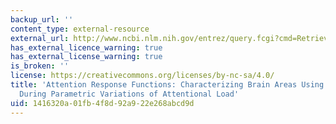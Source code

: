 ```yaml
---
backup_url: ''
content_type: external-resource
external_url: http://www.ncbi.nlm.nih.gov/entrez/query.fcgi?cmd=Retrieve&db=PubMed&dopt=Citation&list_uids=11719212
has_external_licence_warning: true
has_external_license_warning: true
is_broken: ''
license: https://creativecommons.org/licenses/by-nc-sa/4.0/
title: 'Attention Response Functions: Characterizing Brain Areas Using fMRI Activation
  During Parametric Variations of Attentional Load'
uid: 1416320a-01fb-4f8d-92a9-22e268abcd9d
---
```

